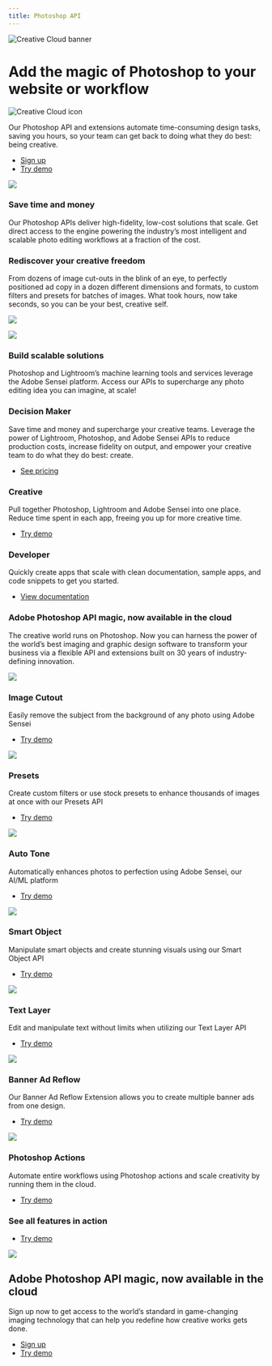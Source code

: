 ```yaml
---
title: Photoshop API 
---
```

 
<Hero slots="image, heading, icon, text, buttons" variant="halfwidth" />

![Creative Cloud banner](images/hero.png)

# Add the magic of Photoshop to your website or workflow

![Creative Cloud icon](https://adobe.io/shared/icons/ps_appicon_64.svg)

Our Photoshop API and extensions automate time-consuming design tasks, saving you hours, so your team can get back to doing what they do best: being creative. 

* [Sign up](signup.md?ref=signup)
* [Try demo](demo.md)


<TextBlock slots="image, heading, text" theme="lightest" />

![](images/save-time-and-money.png)

### Save time and money

Our Photoshop APIs deliver high-fidelity, low-cost solutions that scale. Get direct access to the engine powering the industry’s most intelligent and scalable photo editing workflows at a fraction of the cost.


<TextBlock slots="heading, text, image" theme="lightest" />

### Rediscover your creative freedom

From dozens of image cut-outs in the blink of an eye, to perfectly positioned ad copy in a dozen different dimensions and formats, to custom filters and presets for batches of images. What took hours, now take seconds, so you can be your best, creative self.

![](images/creative-freedom.png)


<TextBlock slots="image, heading, text" theme="lightest" />

![](images/scalable-solutions.png)

### Build scalable solutions

Photoshop and Lightroom’s machine learning tools and services leverage the Adobe Sensei platform. Access our APIs to supercharge any photo editing idea you can imagine, at scale!



<TextBlock slots="heading, text, buttons" width="33%" theme="lightest" isCentered />

### Decision Maker

Save time and money and supercharge your creative teams. Leverage the power of Lightroom, Photoshop, and Adobe Sensei APIs to reduce production costs, increase fidelity on output, and empower your creative team to do what they do best: create.

* [See pricing](pricing.md)



<TextBlock slots="heading, text, buttons" width="33%" theme="lightest" isCentered />

### Creative

Pull together Photoshop, Lightroom and Adobe Sensei into one place. Reduce time spent in each app, freeing you up for more creative time.

* [Try demo](demo.md)



<TextBlock slots="heading, text, buttons" width="33%" theme="lightest" isCentered />

### Developer

Quickly create apps that scale with clean documentation, sample apps, and code snippets to get you started.

* [View documentation](https://github.com/AdobeDocs/photoshop-api-docs)



<TitleBlock slots="heading, text" theme="light" />

### Adobe Photoshop API magic, now available in the cloud

The creative world runs on Photoshop. Now you can harness the power of the world’s best imaging and graphic design software to transform your business via a flexible API and extensions built on 30 years of industry-defining innovation.




<TextBlock slots="image, heading, text, buttons" width="25%" theme="light" isCentered />

![](images/image-cutout.png)

### Image Cutout

Easily remove the subject from the background of any photo using Adobe Sensei

* [Try demo](demo.md?ref=imagecutout)



<TextBlock slots="image, heading, text, buttons" width="25%" theme="light" isCentered />

![](images/presets.png)

### Presets

Create custom filters or use stock presets to enhance thousands of images at once with our Presets API

* [Try demo](demo.md?ref=presets)



<TextBlock slots="image, heading, text, buttons" width="25%" theme="light" isCentered />

![](images/auto-tone.png)

### Auto Tone

Automatically enhances photos to perfection using Adobe Sensei, our AI/ML platform

* [Try demo](demo.md?ref=autotone)



<TextBlock slots="image, heading, text, buttons" width="25%" theme="light" isCentered />

![](images/smart-object.png)

### Smart Object

Manipulate smart objects and create stunning visuals using our Smart Object API

* [Try demo](demo.md?ref=smartobject)




<TextBlock slots="image, heading, text, buttons" width="33%" theme="light" isCentered />

![](images/text-layer.png)

### Text Layer

Edit and manipulate text without limits when utilizing our Text Layer API

* [Try demo](demo.md?ref=textlayer)



<TextBlock slots="image, heading, text, buttons" width="33%" theme="light" isCentered />

![](images/ad-reflow.png)

### Banner Ad Reflow

Our Banner Ad Reflow Extension allows you to create multiple banner ads from one design.

* [Try demo](demo.md?ref=bannerreflow)



<TextBlock slots="image, heading, text, buttons" width="33%" theme="light" isCentered />

![](images/ps-actions.png)

### Photoshop Actions

Automate entire workflows using Photoshop actions and scale creativity by running them in the cloud.

* [Try demo](demo.md?ref=psactions)



<TextBlock slots="heading, buttons" theme="light" isCentered />

### See all features in action

* [Try demo](demo.md?ref=home)




<SummaryBlock slots="image, heading, text, buttons" background="rgb(12, 50, 63)" />

![](images/Adobe_io_illustration_banner_3x.png)

## Adobe Photoshop API magic, now available in the cloud 

Sign up now to get access to the world’s standard in game-changing imaging technology that can help you redefine how creative works gets done.

* [Sign up](signup.md?ref=signup)
* [Try demo](demo.md)